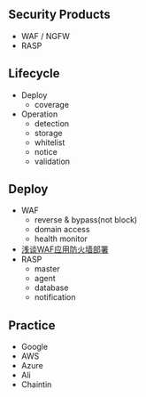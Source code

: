 ## Security Products
- WAF / NGFW
- RASP

## Lifecycle
- Deploy 
  - coverage 
- Operation
  - detection
  - storage
  - whitelist
  - notice
  - validation

## Deploy
- WAF
  - reverse & bypass(not block)
  - domain access
  - health monitor
- [浅谈WAF应用防火墙部署](https://zhuanlan.zhihu.com/p/386852978) 
- RASP
  - master
  - agent
  - database
  - notification



## Practice
- Google
- AWS
- Azure
- Ali
- Chaintin
